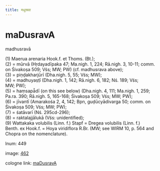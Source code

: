 ```yaml
---
title: मधुस्रवा
---
```


# maDusravA

madhusravā  <div n="P" />(1) Maerua arenaria Hook.f. et Thoms. (Bt.); <div n="P" />(2) = mūrvā (Hṛdayadīpaka 47; Ma.nigh. 1, 224; Rā.nigh. 3, 10-11; comm. <div n="lb" />on Śivakoṣa 509; Vśs; MW; PW) (cf. madhusrava above); <div n="P" />(3) = piṇḍakharjūrī (Dha.nigh. 5, 55; Vśs; MW); <div n="P" />(4) = madhuyaṣṭī (Dha.nigh. 1, 142; Rā.nigh. 6, 182; Nś. 189; Vśs; <div n="lb" />MW; PW); <div n="P" />(5) = haṃsapā̆dī (on this see below) (Dha.nigh. 4, 111; Ma.nigh. 1, 259; <div n="lb" />Pa.ra. 390; Rā.nigh. 5, 165-168; Śivakoṣa 509; Vśs; MW; PW); <div n="P" />(6) = jīvantī (Amarakośa 2, 4, 142; Bpn, guḍūcyādivarga 50; comm. on <div n="lb" />Śivakoṣa 509; Vśs; MW; PW); <div n="P" />(7) = śatāvarī (Nś. 295cd-296); <div n="P" />(8) = raktalajjālukā (Vśs: unidentified); <div n="P" />(9) Wattakaka volubilis (Linn. f.) Stapf = Dregea volubilis (Linn. f.) <div n="lb" />Benth. ex Hook.f. = Hoya viridiflora R.Br. (MW; see WIRM 10, p. 564 and <div n="lb" />Chopra on the nomenclature).

lnum: 449

image: [462](https://www.sanskrit-lexicon.uni-koeln.de/scans/csl-apidev/servepdf.php?dict=snp&page=462)

cologne link: [maDusravA](https://sanskrit-lexicon.uni-koeln.de/scans/csl-apidev/getword.php?dict=snp&key=maDusravA)

